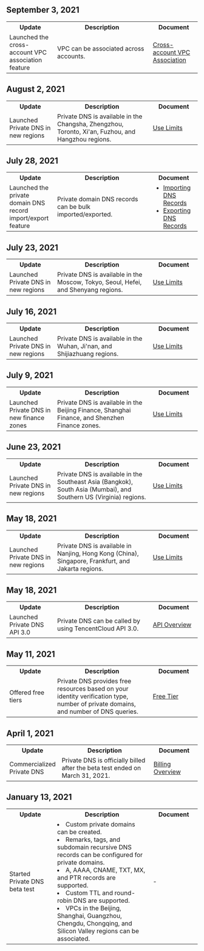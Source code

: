 
## September 3, 2021
<table>
	<tr><th style="width: 25%;">Update</th><th style="width: 50%;">Description</th><th style="width: 25%;">Document</th></tr>
	<tr><td>Launched the cross-account VPC association feature</td><td>VPC can be associated across accounts.	
<td><a href="https://intl.cloud.tencent.com/document/product/1097/42318">Cross-account VPC Association</a></td></tr>
</table>


## August 2, 2021
<table>
	<tr><th style="width: 25%;">Update</th><th style="width: 50%;">Description</th><th style="width: 25%;">Document</th></tr>
	<tr><td>Launched Private DNS in new regions</td><td>Private DNS is available in the Changsha, Zhengzhou, Toronto, Xi'an, Fuzhou, and Hangzhou regions.	
<td><a href="https://intl.cloud.tencent.com/document/product/1097/40553">Use Limits</a></td></tr>
</table>

## July 28, 2021
<table>
	<tr><th style="width: 25%;">Update</th><th style="width: 50%;">Description</th><th style="width: 25%;">Document</th></tr>
	<tr><td>Launched the private domain DNS record import/export feature</td><td>Private domain DNS records can be bulk imported/exported.	
<td><ul style="margin:0"><li><a href="https://intl.cloud.tencent.com/document/product/1097/42316">Importing DNS Records</a></li><li><a href="https://intl.cloud.tencent.com/document/product/1097/42317">Exporting DNS Records</a></li></ul></td></tr>
</table>


## July 23, 2021
<table>
	<tr><th style="width: 25%;">Update</th><th style="width: 50%;">Description</th><th style="width: 25%;">Document</th></tr>
	<tr><td>Launched Private DNS in new regions</td><td>Private DNS is available in the Moscow, Tokyo, Seoul, Hefei, and Shenyang regions.	
<td><a href="https://intl.cloud.tencent.com/document/product/1097/40553">Use Limits</a></td></tr>
</table>

## July 16, 2021
<table>
	<tr><th style="width: 25%;">Update</th><th style="width: 50%;">Description</th><th style="width: 25%;">Document</th></tr>
	<tr><td>Launched Private DNS in new regions</td><td>Private DNS is available in the Wuhan, Ji'nan, and Shijiazhuang regions.	
<td><a href="https://intl.cloud.tencent.com/document/product/1097/40553">Use Limits</a></td></tr>
</table>


## July 9, 2021
<table>
	<tr><th style="width: 25%;">Update</th><th style="width: 50%;">Description</th><th style="width: 25%;">Document</th></tr>
	<tr><td>Launched Private DNS in new finance zones</td><td>Private DNS is available in the Beijing Finance, Shanghai Finance, and Shenzhen Finance zones.	
<td><a href="https://intl.cloud.tencent.com/document/product/1097/40553">Use Limits</a></td></tr>
</table>

## June 23, 2021
<table>
	<tr><th style="width: 25%;">Update</th><th style="width: 50%;">Description</th><th style="width: 25%;">Document</th></tr>
	<tr><td>Launched Private DNS in new regions</td><td>Private DNS is available in the Southeast Asia (Bangkok), South Asia (Mumbai), and Southern US (Virginia) regions.
<td><a href="https://intl.cloud.tencent.com/document/product/1097/40553">Use Limits</a></td></tr>
</table>

## May 18, 2021
<table>
	<tr><th style="width: 25%;">Update</th><th style="width: 50%;">Description</th><th style="width: 25%;">Document</th></tr>
	<tr><td>Launched Private DNS in new regions</td><td>	Private DNS is available in Nanjing, Hong Kong (China), Singapore, Frankfurt, and Jakarta regions.
<td><a href="https://intl.cloud.tencent.com/document/product/1097/40553">Use Limits</a></td></tr>
</table>

## May 18, 2021
<table>
	<tr><th style="width: 25%;">Update</th><th style="width: 50%;">Description</th><th style="width: 25%;">Document</th></tr>
	<tr><td>Launched Private DNS API 3.0</td><td>Private DNS can be called by using TencentCloud API 3.0.
<td><a href="https://intl.cloud.tencent.com/document/product/1097/42100">API Overview</a></td></tr>
</table>

## May 11, 2021
<table>
	<tr><th style="width: 25%;">Update</th><th style="width: 50%;">Description</th><th style="width: 25%;">Document</th></tr>
	<tr><td>Offered free tiers</td><td>Private DNS provides free resources based on your identity verification type, number of private domains, and number of DNS queries.
<td><a href="https://intl.cloud.tencent.com/document/product/1097/40556">Free Tier</a></td></tr>
</table>

## April 1, 2021
<table>
	<tr><th style="width: 25%;">Update</th><th style="width: 50%;">Description</th><th style="width: 25%;">Document</th></tr>
	<tr><td>Commercialized Private DNS</td><td>Private DNS is officially billed after the beta test ended on March 31, 2021.</td>
<td><a href="https://intl.cloud.tencent.com/document/product/1097/40555">Billing Overview</a></td></tr>
</table>




## January 13, 2021
<table>
	<tr><th style="width: 25%;">Update</th><th style="width: 50%;">Description</th><th style="width: 25%;">Document</th></tr>
	<tr><td>Started Private DNS beta test</td><td><li>Custom private domains can be created.</li>
<li>Remarks, tags, and subdomain recursive DNS records can be configured for private domains.</li>
<li>A, AAAA, CNAME, TXT, MX, and PTR records are supported.</li>
<li>Custom TTL and round-robin DNS are supported.</li>
<li>VPCs in the Beijing, Shanghai, Guangzhou, Chengdu, Chongqing, and Silicon Valley regions can be associated.</li> 
<td><a>-</a></td></tr>
</table>
